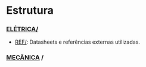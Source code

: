 # Estrutura

### [ELÉTRICA/](ELÉTRICA/)  
* [REF/](ELÉTRICA/REF/): Datasheets e referências externas utilizadas.


### [MECÂNICA](MECÂNICA/) /  

